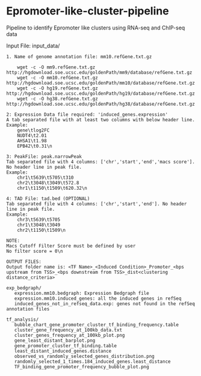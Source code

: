 # Epromoter-like-cluster-pipeline
Pipeline to identify Epromoter like clusters using RNA-seq and ChIP-seq data


Input File:
  input_data/
  
    1. Name of genome annotation file: mm10.refGene.txt.gz
    
        wget -c -O mm9.refGene.txt.gz http://hgdownload.soe.ucsc.edu/goldenPath/mm9/database/refGene.txt.gz
        wget -c -O mm10.refGene.txt.gz http://hgdownload.soe.ucsc.edu/goldenPath/mm10/database/refGene.txt.gz
        wget -c -O hg19.refGene.txt.gz http://hgdownload.soe.ucsc.edu/goldenPath/hg19/database/refGene.txt.gz
        wget -c -O hg38.refGene.txt.gz http://hgdownload.soe.ucsc.edu/goldenPath/hg38/database/refGene.txt.gz

    2: Expression Data file required: 'induced_genes.expression'
    A tab separated file with at least two columns with below header line.    
    Example:
        gene\tlog2FC
        NUDT4\t2.01
        AHSA1\t1.98
        EPB42\t0.31\n
        
    3: PeakFile: peak.narrowPeak
    Tab separated file with 4 columns: ['chr','start','end','macs score']. No header line in peak file.    
    Example:
        chr1\t5639\t5705\t310
        chr2\t3048\t3049\t572.8
        chr1\t1150\t1509\t620.32\n
        
    4: TAD File: tad.bed (OPTIONAL)    
    Tab separated file with 4 columns: ['chr','start','end']. No header line in peak file.    
    Example:
        chr3\t5639\t5705
        chr1\t3048\t3049
        chr2\t1150\t1509\n

    NOTE:
    Macs Cutoff Filter Score must be defined by user
    No filter score = 0\n

    OUTPUT FILES:
    Output folder name is: <TF Name>_<Induced Condition>_Promoter_<bps upstream from TSS>_<bps downstream from TSS>_dist<clustering distance_criteria>

    exp_bedgraph/
       expression.mm10.bedgraph: Expression Bedgraph file
       expression.mm10.induced_genes: all the induced genes in refSeq
       induced_genes_not_in_refseq_data.exp: genes not found in the refSeq annotation files
       
    tf_analysis/
       bubble_chart_gene_promoter_cluster_tf_binding_frequency.table
       cluster_gene_frequency_at_100kb_data.txt
       cluster_genes_frequency_at_100kb_plot.png
       gene_least_distant_barplot.png
       gene_promoter_cluster_tf_binding.table
       least_distant_induced_genes.distance
       observed_vs_randomly_selected_genes_distribution.png
       randomly_selected_1_times.184_induced_genes.least_distance
       TF_binding_gene_promoter_frequency_bubble_plot.png
